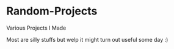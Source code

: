 # Random-Projects

Various Projects I Made

Most are silly stuffs but welp it might turn out useful some day :)
